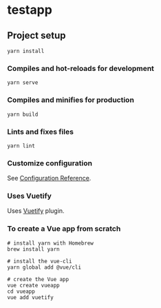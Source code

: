 # testapp

## Project setup
```
yarn install
```

### Compiles and hot-reloads for development
```
yarn serve
```

### Compiles and minifies for production
```
yarn build
```

### Lints and fixes files
```
yarn lint
```

### Customize configuration
See [Configuration Reference](https://cli.vuejs.org/config/).

### Uses Vuetify
Uses [Vuetify](https://vuetifyjs.com/) plugin.  

### To create a Vue app from scratch
```
# install yarn with Homebrew
brew install yarn

# install the vue-cli
yarn global add @vue/cli

# create the Vue app
vue create vueapp
cd vueapp
vue add vuetify
```